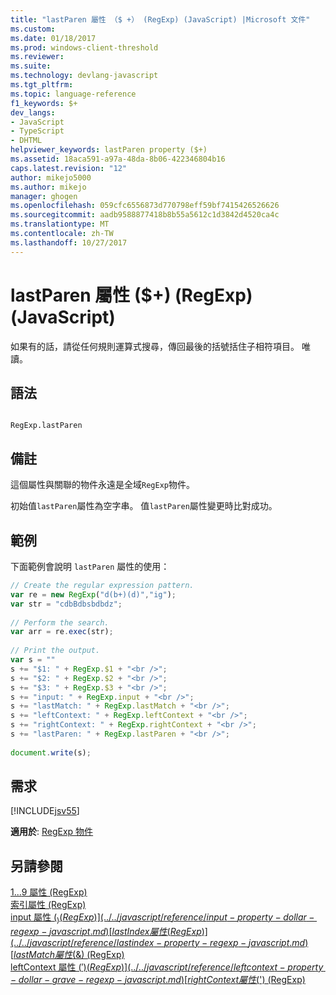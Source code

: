 ```yaml
---
title: "lastParen 屬性 （$ +） (RegExp) (JavaScript) |Microsoft 文件"
ms.custom: 
ms.date: 01/18/2017
ms.prod: windows-client-threshold
ms.reviewer: 
ms.suite: 
ms.technology: devlang-javascript
ms.tgt_pltfrm: 
ms.topic: language-reference
f1_keywords: $+
dev_langs:
- JavaScript
- TypeScript
- DHTML
helpviewer_keywords: lastParen property ($+)
ms.assetid: 18aca591-a97a-48da-8b06-422346804b16
caps.latest.revision: "12"
author: mikejo5000
ms.author: mikejo
manager: ghogen
ms.openlocfilehash: 059cfc6556873d770798eff59bf7415426526626
ms.sourcegitcommit: aadb9588877418b8b55a5612c1d3842d4520ca4c
ms.translationtype: MT
ms.contentlocale: zh-TW
ms.lasthandoff: 10/27/2017
---
```

# <a name="lastparen-property--regexp-javascript"></a>lastParen 屬性 ($+) (RegExp) (JavaScript)
如果有的話，請從任何規則運算式搜尋，傳回最後的括號括住子相符項目。 唯讀。  
  
## <a name="syntax"></a>語法  
  
```  
  
RegExp.lastParen  
```  
  
## <a name="remarks"></a>備註  
 這個屬性與關聯的物件永遠是全域`RegExp`物件。  
  
 初始值`lastParen`屬性為空字串。 值`lastParen`屬性變更時比對成功。  
  
## <a name="example"></a>範例  
 下面範例會說明 `lastParen` 屬性的使用：  
  
```JavaScript  
// Create the regular expression pattern.  
var re = new RegExp("d(b+)(d)","ig");  
var str = "cdbBdbsbdbdz";  
  
// Perform the search.  
var arr = re.exec(str);  
  
// Print the output.  
var s = ""   
s += "$1: " + RegExp.$1 + "<br />";  
s += "$2: " + RegExp.$2 + "<br />";  
s += "$3: " + RegExp.$3 + "<br />";  
s += "input: " + RegExp.input + "<br />";  
s += "lastMatch: " + RegExp.lastMatch + "<br />";  
s += "leftContext: " + RegExp.leftContext + "<br />";  
s += "rightContext: " + RegExp.rightContext + "<br />";   
s += "lastParen: " + RegExp.lastParen + "<br />";  
  
document.write(s);  
```  
  
## <a name="requirements"></a>需求  
 [!INCLUDE[jsv55](../../javascript/reference/includes/jsv55-md.md)]  
  
 **適用於**: [RegExp 物件](../../javascript/reference/regexp-object-javascript.md)  
  
## <a name="see-also"></a>另請參閱  
 [$1...$9 屬性 (RegExp)](../../javascript/reference/dollar-1-dot-dot-dot-dollar-9-properties-regexp-javascript.md)   
 [索引屬性 (RegExp)](../../javascript/reference/index-property-regexp-javascript.md)   
 [input 屬性 ($_) (RegExp)](../../javascript/reference/input-property-dollar-regexp-javascript.md)   
 [lastIndex 屬性 (RegExp)](../../javascript/reference/lastindex-property-regexp-javascript.md)   
 [lastMatch 屬性 ($&) (RegExp)](../../javascript/reference/lastmatch-property-dollar-regexp-javascript.md)   
 [leftContext 屬性 ($') (RegExp)](../../javascript/reference/leftcontext-property-dollar-grave-regexp-javascript.md)   
 [rightContext 屬性 ($') (RegExp)](../../javascript/reference/rightcontext-property-dollar-regexp-javascript.md)